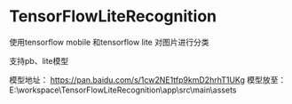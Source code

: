 # TensorFlowLiteRecognition
使用tensorflow mobile 和tensorflow lite 对图片进行分类 


支持pb、lite模型


模型地址：
https://pan.baidu.com/s/1cw2NE1tfp9kmD2hrhT1UKg
模型放至：E:\workspace\TensorFlowLiteRecognition\app\src\main\assets
